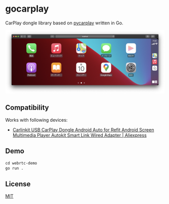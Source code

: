 # gocarplay

CarPlay dongle library based on [pycarplay](https://github.com/electric-monk/pycarplay) written in Go.

![screenshot of webrtc-demo](webrtc-demo/screenshot.png)

## Compatibility

Works with following devices:

- [Carlinkit USB CarPlay Dongle Android Auto for Refit Android Screen Multimedia Player Autokit Smart Link Wired Adapter | Aliexpress](https://s.click.aliexpress.com/e/_A4YMmf)

## Demo

```
cd webrtc-demo
go run .
```

## License

[MIT](LICENSE)

